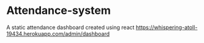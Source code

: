 # Attendance-system
A static attendance dashboard created using react 
https://whispering-atoll-19434.herokuapp.com/admin/dashboard
